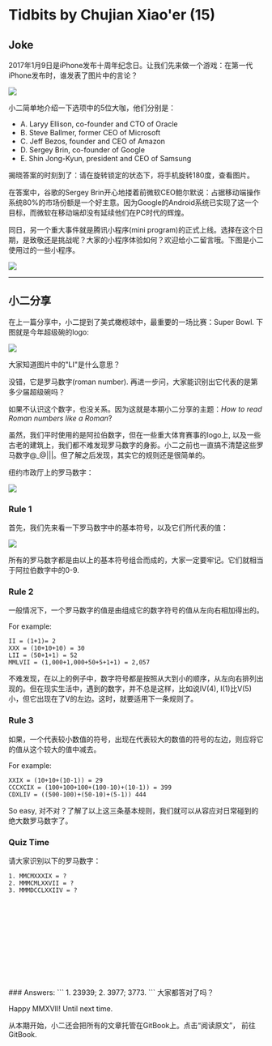# Tidbits by Chujian Xiao'er (15)

## Joke

2017年1月9日是iPhone发布十周年纪念日。让我们先来做一个游戏：在第一代iPhone发布时，谁发表了图片中的言论？

![](iphone-joke.jpg)

小二简单地介绍一下选项中的5位大咖，他们分别是：


+ A. Laryy Ellison, co-founder and CTO of Oracle  
+ B. Steve Ballmer, former CEO of Microsoft  
+ C. Jeff Bezos, founder and CEO of Amazon
+ D. Sergey Brin, co-founder of Google
+ E. Shin Jong-Kyun, president and CEO of Samsung


揭晓答案的时刻到了：请在旋转锁定的状态下，将手机旋转180度，查看图片。

在答案中，谷歌的Sergey Brin开心地搂着前微软CEO鲍尔默说：占据移动端操作系统80%的市场份额是一个好主意。因为Google的Android系统已实现了这一个目标，而微软在移动端却没有延续他们在PC时代的辉煌。

同日，另一个重大事件就是腾讯小程序(mini program)的正式上线。选择在这个日期，是致敬还是挑战呢？大家的小程序体验如何？欢迎给小二留言哦。下图是小二使用过的一些小程序。

![](my-mini-programs.jpg)

---

## 小二分享

在上一篇分享中，小二提到了美式橄榄球中，最重要的一场比赛：Super Bowl. 下图就是今年超级碗的logo:

![](super-bowl-2017.png)

大家知道图片中的"LI"是什么意思？

没错，它是罗马数字(roman number). 再进一步问，大家能识别出它代表的是第多少届超级碗吗？

如果不认识这个数字，也没关系。因为这就是本期小二分享的主题：*How to read Roman numbers like a Roman*?

虽然，我们平时使用的是阿拉伯数字，但在一些重大体育赛事的logo上, 以及一些古老的建筑上，我们都不难发现罗马数字的身影。小二之前也一直搞不清楚这些罗马数字@_@|||。但了解之后发现，其实它的规则还是很简单的。

纽约市政厅上的罗马数字：

![](New-York-City-Hall-Roman-Numerals.jpg)

### Rule 1
首先，我们先来看一下罗马数字中的基本符号，以及它们所代表的值：

![](roman-num-symbol.png)

所有的罗马数字都是由以上的基本符号组合而成的，大家一定要牢记。它们就相当于阿拉伯数字中的0-9.

### Rule 2
一般情况下，一个罗马数字的值是由组成它的数字符号的值从左向右相加得出的。

For example:
```
II = (1+1)= 2
XXX = (10+10+10) = 30
LII = (50+1+1) = 52
MMLVII = (1,000+1,000+50+5+1+1) = 2,057
```

不难发现，在以上的例子中，数字符号都是按照从大到小的顺序，从左向右排列出现的。但在现实生活中，遇到的数字，并不总是这样，比如说IV(4), I(1)比V(5)小，但它出现在了V的左边。这时，就要适用下一条规则了。

### Rule 3

如果，一个代表较小数值的符号，出现在代表较大的数值的符号的左边，则应将它的值从这个较大的值中减去。

For example:
```
XXIX = (10+10+(10-1)) = 29
CCCXCIX = (100+100+100+(100-10)+(10-1)) = 399
CDXLIV = ((500-100)+(50-10)+(5-1)) 444
```

So easy, 对不对？了解了以上这三条基本规则，我们就可以从容应对日常碰到的绝大数罗马数字了。

### Quiz Time
请大家识别以下的罗马数字：
```
1. MMCMXXXIX = ?
2. MMMCMLXXVII = ?
3. MMMDCCLXXIIV = ?
```
<br/>
<br/>
<br/>
<br/>
<br/>
<br/>
<br/>
<br/>
<br/>
<br/>
### Answers:
```
1. 23939; 2. 3977; 3773.
```
大家都答对了吗？

Happy MMXVII!
Until next time.

从本期开始，小二还会把所有的文章托管在GitBook上。点击“阅读原文”， 前往GitBook.
